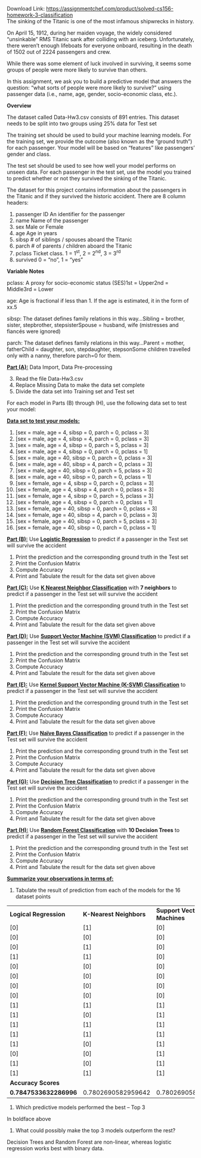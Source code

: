 Download Link: https://assignmentchef.com/product/solved-cs156-homework-3-classification
<br>
The sinking of the Titanic is one of the most infamous shipwrecks in history.

On April 15, 1912, during her maiden voyage, the widely considered “unsinkable” RMS Titanic sank after colliding with an iceberg. Unfortunately, there weren’t enough lifeboats for everyone onboard, resulting in the death of 1502 out of 2224 passengers and crew.

While there was some element of luck involved in surviving, it seems some groups of people were more likely to survive than others.

In this assignment, we ask you to build a predictive model that answers the question: “what sorts of people were more likely to survive?” using passenger data (i.e., name, age, gender, socio-economic class, etc.).




<strong>Overview</strong>

The dataset called Data-Hw3.csv consists of 891 entries. This dataset needs to be split into two groups using 25% data for Test set

The training set should be used to build your machine learning models. For the training set, we provide the outcome (also known as the “ground truth”) for each passenger. Your model will be based on “features” like passengers’ gender and class.




The test set should be used to see how well your model performs on unseen data. For each passenger in the test set, use the model you trained to predict whether or not they survived the sinking of the Titanic.




The dataset for this project contains information about the passengers in the Titanic and if they survived the historic accident. There are 8 column headers:

<ol>

 <li>passenger ID An identifier for the passenger</li>

 <li>name Name of the passenger</li>

 <li>sex Male or Female</li>

 <li>age Age in years</li>

 <li>sibsp # of siblings / spouses aboard the Titanic</li>

 <li>parch # of parents / children aboard the Titanic</li>

 <li>pclass Ticket class. 1 = 1<sup>st</sup>, 2 = 2<sup>nd</sup>,  3 = 3<sup>rd</sup></li>

 <li>survived 0 = “no”, 1 = “yes”</li>

</ol>

<strong>Variable Notes</strong>

pclass: A proxy for socio-economic status (SES)1st = Upper2nd = Middle3rd = Lower

age: Age is fractional if less than 1. If the age is estimated, it in the form of xx.5

sibsp: The dataset defines family relations in this way…Sibling = brother, sister, stepbrother, stepsisterSpouse = husband, wife (mistresses and fiancés were ignored)

parch: The dataset defines family relations in this way…Parent = mother, fatherChild = daughter, son, stepdaughter, stepsonSome children travelled only with a nanny, therefore parch=0 for them.

<strong> </strong>

<strong><u> </u></strong>

<strong><u>Part (A):</u></strong> Data Import, Data Pre-processing

<ol start="3">

 <li>Read the file Data-Hw3.csv</li>

 <li>Replace Missing Data to make the data set complete</li>

 <li>Divide the data set into Training set and Test set</li>

</ol>




For each model in Parts (B) through (H), use the following data set to test your model:

<strong><u> </u></strong>

<strong><u>Data set to test your models:</u></strong>

<ol>

 <li>[sex = male, age = 4, sibsp = 0, parch = 0, pclass = 3]</li>

 <li>[sex = male, age = 4, sibsp = 4, parch = 0, pclass = 3]</li>

 <li>[sex = male, age = 4, sibsp = 0, parch = 5, pclass = 3]</li>

 <li>[sex = male, age = 4, sibsp = 0, parch = 0, pclass = 1]</li>

 <li>[sex = male, age = 40, sibsp = 0, parch = 0, pclass = 3]</li>

 <li>[sex = male, age = 40, sibsp = 4, parch = 0, pclass = 3]</li>

 <li>[sex = male, age = 40, sibsp = 0, parch = 5, pclass = 3]</li>

 <li>[sex = male, age = 40, sibsp = 0, parch = 0, pclass = 1]</li>

 <li>[sex = female, age = 4, sibsp = 0, parch = 0, pclass = 3]</li>

 <li>[sex = female, age = 4, sibsp = 4, parch = 0, pclass = 3]</li>

 <li>[sex = female, age = 4, sibsp = 0, parch = 5, pclass = 3]</li>

 <li>[sex = female, age = 4, sibsp = 0, parch = 0, pclass = 1]</li>

 <li>[sex = female, age = 40, sibsp = 0, parch = 0, pclass = 3]</li>

 <li>[sex = female, age = 40, sibsp = 4, parch = 0, pclass = 3]</li>

 <li>[sex = female, age = 40, sibsp = 0, parch = 5, pclass = 3]</li>

 <li>[sex = female, age = 40, sibsp = 0, parch = 0, pclass = 1]</li>

</ol>

<strong><u>Part (B):</u></strong>  Use <strong><u>Logistic Regression</u></strong> to predict if a passenger in the Test set will survive the accident

<ol>

 <li>Print the prediction and the corresponding ground truth in the Test set</li>

 <li>Print the Confusion Matrix</li>

 <li>Compute Accuracy</li>

 <li>Print and Tabulate the result for the data set given above</li>

</ol>

<strong><u> </u></strong>

<strong><u>Part (C):</u></strong>  Use <strong><u>K Nearest Neighbor Classification</u></strong> with <strong>7 neighbors</strong> to predict if a passenger in the Test set will survive the accident

<ol>

 <li>Print the prediction and the corresponding ground truth in the Test set</li>

 <li>Print the Confusion Matrix</li>

 <li>Compute Accuracy</li>

 <li>Print and Tabulate the result for the data set given above</li>

</ol>




<strong><u>Part (D):</u></strong>  Use <strong><u>Support Vector Machine (SVM) Classification</u></strong> to predict if a passenger in the Test set will survive the accident

<ol>

 <li>Print the prediction and the corresponding ground truth in the Test set</li>

 <li>Print the Confusion Matrix</li>

 <li>Compute Accuracy</li>

 <li>Print and Tabulate the result for the data set given above</li>

</ol>




<strong><u>Part (E):</u></strong>  Use <strong><u>Kernel Support Vector Machine (K-SVM) Classification</u></strong> to predict if a passenger in the Test set will survive the accident

<ol>

 <li>Print the prediction and the corresponding ground truth in the Test set</li>

 <li>Print the Confusion Matrix</li>

 <li>Compute Accuracy</li>

 <li>Print and Tabulate the result for the data set given above</li>

</ol>




<strong><u>Part (F):</u></strong>  Use <strong><u>Naïve Bayes Classification</u></strong> to predict if a passenger in the Test set will survive the accident

<ol>

 <li>Print the prediction and the corresponding ground truth in the Test set</li>

 <li>Print the Confusion Matrix</li>

 <li>Compute Accuracy</li>

 <li>Print and Tabulate the result for the data set given above</li>

</ol>




<strong><u> </u></strong>

<strong><u> </u></strong>

<strong><u> </u></strong>

<strong><u>Part (G):</u></strong>  Use <strong><u>Decision Tree Classification</u></strong> to predict if a passenger in the Test set will survive the accident

<ol>

 <li>Print the prediction and the corresponding ground truth in the Test set</li>

 <li>Print the Confusion Matrix</li>

 <li>Compute Accuracy</li>

 <li>Print and Tabulate the result for the data set given above</li>

</ol>




<strong><u>Part (H):</u></strong>  Use <strong><u>Random Forest Classification</u></strong> with <strong>10 Decision Trees</strong> to predict if a passenger in the Test set will survive the accident

<ol>

 <li>Print the prediction and the corresponding ground truth in the Test set</li>

 <li>Print the Confusion Matrix</li>

 <li>Compute Accuracy</li>

 <li>Print and Tabulate the result for the data set given above</li>

</ol>




<strong><u>Summarize your observations in terms of:</u></strong>

<ol>

 <li>Tabulate the result of prediction from each of the models for the 16 dataset points</li>

</ol>

<table width="727">

 <tbody>

  <tr>

   <td width="105"><strong>Logical Regression</strong></td>

   <td width="105"><strong>K-Nearest Neighbors</strong></td>

   <td width="105"><strong>Support Vector Machines</strong></td>

   <td width="105"><strong>Kernel Support Vector Machine</strong></td>

   <td width="94"><strong>Naïve Bayes</strong></td>

   <td width="102"><strong>Decision Tree</strong></td>

   <td width="112"><strong>Random Forest</strong></td>

  </tr>

  <tr>

   <td width="105">[0]</td>

   <td width="105">[1]</td>

   <td width="105">[0]</td>

   <td width="105">[1]</td>

   <td width="94">[0]</td>

   <td width="102">[1]</td>

   <td width="112">[1]</td>

  </tr>

  <tr>

   <td width="105">[0]</td>

   <td width="105">[0]</td>

   <td width="105">[0]</td>

   <td width="105">[1]</td>

   <td width="94">[0]</td>

   <td width="102">[0]</td>

   <td width="112">[0]</td>

  </tr>

  <tr>

   <td width="105">[0]</td>

   <td width="105">[1]</td>

   <td width="105">[0]</td>

   <td width="105">[1]</td>

   <td width="94">[0]</td>

   <td width="102">[1]</td>

   <td width="112">[1]</td>

  </tr>

  <tr>

   <td width="105">[1]</td>

   <td width="105">[1]</td>

   <td width="105">[0]</td>

   <td width="105">[1]</td>

   <td width="94">[1]</td>

   <td width="102">[1]</td>

   <td width="112">[0]</td>

  </tr>

  <tr>

   <td width="105">[0]</td>

   <td width="105">[0]</td>

   <td width="105">[0]</td>

   <td width="105">[0]</td>

   <td width="94">[0]</td>

   <td width="102">[0]</td>

   <td width="112">[0]</td>

  </tr>

  <tr>

   <td width="105">[0]</td>

   <td width="105">[0]</td>

   <td width="105">[0]</td>

   <td width="105">[0]</td>

   <td width="94">[0]</td>

   <td width="102">[0]</td>

   <td width="112">[0]</td>

  </tr>

  <tr>

   <td width="105">[0]</td>

   <td width="105">[0]</td>

   <td width="105">[0]</td>

   <td width="105">[0]</td>

   <td width="94">[0]</td>

   <td width="102">[0]</td>

   <td width="112">[0]</td>

  </tr>

  <tr>

   <td width="105">[0]</td>

   <td width="105">[0]</td>

   <td width="105">[0]</td>

   <td width="105">[0]</td>

   <td width="94">[0]</td>

   <td width="102">[0]</td>

   <td width="112">[0]</td>

  </tr>

  <tr>

   <td width="105">[1]</td>

   <td width="105">[1]</td>

   <td width="105">[1]</td>

   <td width="105">[1]</td>

   <td width="94">[1]</td>

   <td width="102">[1]</td>

   <td width="112">[1]</td>

  </tr>

  <tr>

   <td width="105">[1]</td>

   <td width="105">[0]</td>

   <td width="105">[1]</td>

   <td width="105">[1]</td>

   <td width="94">[0]</td>

   <td width="102">[1]</td>

   <td width="112">[0]</td>

  </tr>

  <tr>

   <td width="105">[1]</td>

   <td width="105">[1]</td>

   <td width="105">[1]</td>

   <td width="105">[1]</td>

   <td width="94">[1]</td>

   <td width="102">[1]</td>

   <td width="112">[1]</td>

  </tr>

  <tr>

   <td width="105">[1]</td>

   <td width="105">[1]</td>

   <td width="105">[1]</td>

   <td width="105">[1]</td>

   <td width="94">[1]</td>

   <td width="102">[1]</td>

   <td width="112">[1]</td>

  </tr>

  <tr>

   <td width="105">[1]</td>

   <td width="105">[0]</td>

   <td width="105">[1]</td>

   <td width="105">[0]</td>

   <td width="94">[1]</td>

   <td width="102">[0]</td>

   <td width="112">[0]</td>

  </tr>

  <tr>

   <td width="105">[0]</td>

   <td width="105">[0]</td>

   <td width="105">[1]</td>

   <td width="105">[0]</td>

   <td width="94">[0]</td>

   <td width="102">[0]</td>

   <td width="112">[0]</td>

  </tr>

  <tr>

   <td width="105">[1]</td>

   <td width="105">[0]</td>

   <td width="105">[1]</td>

   <td width="105">[0]</td>

   <td width="94">[1]</td>

   <td width="102">[0]</td>

   <td width="112">[0]</td>

  </tr>

  <tr>

   <td width="105">[1]</td>

   <td width="105">[1]</td>

   <td width="105">[1]</td>

   <td width="105">[0]</td>

   <td width="94">[1]</td>

   <td width="102">[1]</td>

   <td width="112">[1]</td>

  </tr>

  <tr>

   <td colspan="7" width="727"><strong>Accuracy Scores</strong></td>

  </tr>

  <tr>

   <td width="105"><strong>0.7847533632286996</strong><strong> </strong></td>

   <td width="105">0.7802690582959642</td>

   <td width="105">0.7802690582959642</td>

   <td width="105">0.6591928251121076</td>

   <td width="94">0.7757847533632287</td>

   <td width="102"><strong>0.9237668161434978</strong><strong> </strong></td>

   <td width="112"><strong>0.9282511210762332</strong><strong> </strong></td>

  </tr>

 </tbody>

</table>




<ol>

 <li>Which predictive models performed the best – Top 3</li>

</ol>

In boldface above

<ol>

 <li>What could possibly make the top 3 models outperform the rest?</li>

</ol>

Decision Trees and Random Forest are non-linear, whereas logistic regression works best with binary data.